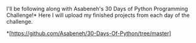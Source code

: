 I'll be following along with Asabeneh's 30 Days of Python Programming Challenge!*
Here I will upload my finished projects from each day of the challenge.

*[https://github.com/Asabeneh/30-Days-Of-Python/tree/master]
